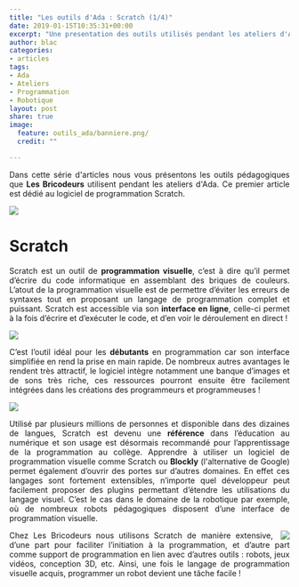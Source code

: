 ```yaml
---
title: "Les outils d'Ada : Scratch (1/4)"
date: 2019-01-15T10:35:31+00:00
excerpt: "Une presentation des outils utilisés pendant les ateliers d'Ada !"
author: blac
categories:
- articles
tags:
- Ada
- Ateliers
- Programmation
- Robotique
layout: post
share: true
image:
  feature: outils_ada/banniere.png/
  credit: ""

---
```

<style type="text/css">

p{
  text-align: justify;
}

.c_img{
  display: block;
  margin-left: auto;
  margin-right: auto;
}

.r_img{
  float: right;
  margin-left: 1em;
}

.clearfix::after{
  content: "";
  clear: both;
  display: table;
}

</style>

Dans cette série d'articles nous vous présentons les outils pédagogiques que **Les Bricodeurs** utilisent pendant les ateliers d'Ada. Ce premier article est dédié au logiciel de programmation Scratch.

<img class="c_img" src="{{ site.url }}/images/outils_ada/outils.png">

# Scratch

Scratch est un outil de **programmation visuelle**, c’est à dire qu’il permet d’écrire du code informatique en assemblant des briques de couleurs. L’atout de la programmation visuelle est de permettre d’éviter les erreurs de syntaxes tout en proposant un langage de programmation complet et puissant. Scratch est accessible via son **interface en ligne**, celle-ci permet à la fois d’écrire et d’exécuter le code, et d’en voir le déroulement en direct !

<img class="c_img" src="{{ site.url }}/images/outils_ada/scr_blocks.png">

C’est l’outil idéal pour les **débutants** en programmation car son interface simplifiée en rend la prise en main rapide. De nombreux autres avantages le rendent très attractif, le logiciel intègre notamment une banque d’images et de sons très riche, ces ressources pourront ensuite être facilement intégrées dans les créations des programmeurs et programmeuses !

<img src="{{ site.url }}/images/outils_ada/scr_example.gif">

Utilisé par plusieurs millions de personnes et disponible dans des dizaines de langues, Scratch est devenu une **référence** dans l’éducation au numérique et son usage est désormais recommandé pour l’apprentissage de la programmation au collège. Apprendre à utiliser un logiciel de programmation visuelle comme Scratch ou **Blockly** (l'alternative de Google) permet également d’ouvrir des portes sur d’autres domaines. En effet ces langages sont fortement extensibles, n’importe quel développeur peut facilement proposer des plugins permettant d’étendre les utilisations du langage visuel. C’est le cas dans le domaine de la robotique par exemple, où de nombreux robots pédagogiques disposent d’une interface de programmation visuelle.

<div class="clearfix">
  
  <a href="https://scratch.mit.edu/projects/277633102/"><img class="r_img" src="{{ site.url }}/images/outils_ada/scr_rpg.gif"></a>
  <p>Chez Les Bricodeurs nous utilisons Scratch de manière extensive, d’une part pour faciliter l’initiation à la programmation, et d’autre part comme support de programmation en lien avec d’autres outils : robots, jeux vidéos, conception 3D, etc. Ainsi, une fois le langage de programmation visuelle acquis, programmer un robot devient une tâche facile !</p>

</div>
